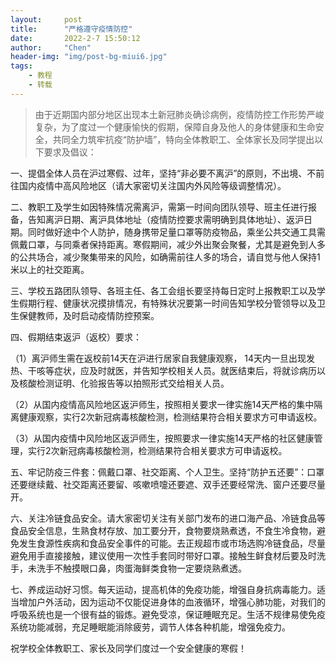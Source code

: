 ```yaml
---
layout:     post
title:      "严格遵守疫情防控"
date:       2022-2-7 15:50:12
author:     "Chen"
header-img: "img/post-bg-miui6.jpg"
tags:
    - 教程
    - 转载
---
```

>由于近期国内部分地区出现本土新冠肺炎确诊病例，疫情防控工作形势严峻复杂，为了度过一个健康愉快的假期，保障自身及他人的身体健康和生命安全，共同全力筑牢抗疫“防护墙”，特向全体教职工、全体家长及同学提出以下要求及倡议：

一、提倡全体人员在沪过寒假、过年，坚持“非必要不离沪”的原则，不出境、不前往国内疫情中高风险地区（请大家密切关注国内外风险等级调整情况）。

二、教职工及学生如因特殊情况需离沪，需第一时间向团队领导、班主任进行报备，告知离沪日期、离沪具体地址（疫情防控要求需明确到具体地址）、返沪日期。同时做好途中个人防护，随身携带足量口罩等防疫物品，乘坐公共交通工具需佩戴口罩，与同乘者保持距离。寒假期间，减少外出聚会聚餐，尤其是避免到人多的公共场合，减少聚集带来的风险，如确需前往人多的场合，请自觉与他人保持1米以上的社交距离。

三、学校五路团队领导、各班主任、各工会组长要坚持每日定时上报教职工以及学生假期行程、健康状况摸排情况，有特殊状况要第一时间告知学校分管领导以及卫生保健教师，及时启动疫情防控预案。

四、假期结束返沪（返校）要求：

（1）离沪师生需在返校前14天在沪进行居家自我健康观察， 14天内一旦出现发热、干咳等症状，应及时就医，并告知学校相关人员。就医结束后，将就诊病历以及核酸检测证明、化验报告等以拍照形式交给相关人员。

（2）从国内疫情高风险地区返沪师生，按照相关要求一律实施14天严格的集中隔离健康观察，实行2次新冠病毒核酸检测，检测结果符合相关要求方可申请返校。

（3）从国内疫情中风险地区返沪师生，按照要求一律实施14天严格的社区健康管理，实行2次新冠病毒核酸检测，检测结果符合相关要求方可申请返校。

五、牢记防疫三件套：佩戴口罩、社交距离、个人卫生。坚持“防护五还要”：口罩还要继续戴、社交距离还要留、咳嗽喷嚏还要遮、双手还要经常洗、窗户还要尽量开。

六、关注冷链食品安全。请大家密切关注有关部门发布的进口海产品、冷链食品等食品安全信息，生熟食材存放、加工要分开，食物要烧熟煮透，不食生冷食物，避免发生食源性疾病和食品安全事件的可能。去正规超市或市场选购冷链食品，尽量避免用手直接接触，建议使用一次性手套同时带好口罩。接触生鲜食材后要及时洗手，未洗手不触摸眼口鼻，肉蛋海鲜类食物一定要烧熟煮透。

七、养成运动好习惯。每天运动，提高机体的免疫功能，增强自身抗病毒能力。适当增加户外活动，因为运动不仅能促进身体的血液循环，增强心肺功能，对我们的呼吸系统也是一个很有益的锻炼。避免受凉，保证睡眠充足。生活不规律易使免疫系统功能减弱，充足睡眠能消除疲劳，调节人体各种机能，增强免疫力。

祝学校全体教职工、家长及同学们度过一个安全健康的寒假！
